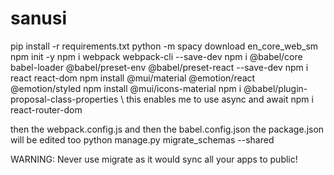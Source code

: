 # sanusi
pip install -r requirements.txt
python -m spacy download en_core_web_sm
npm init -y
npm i webpack webpack-cli --save-dev
npm i @babel/core babel-loader @babel/preset-env @babel/preset-react --save-dev
npm i react react-dom
npm install @mui/material @emotion/react @emotion/styled
npm install @mui/icons-material
npm i @babel/plugin-proposal-class-properties \\ this enables me to use async and await
npm i react-router-dom


then the webpack.config.js and then the babel.config.json
the package.json will be edited too
python manage.py migrate_schemas --shared

WARNING:
Never use migrate as it would sync all your apps to public!